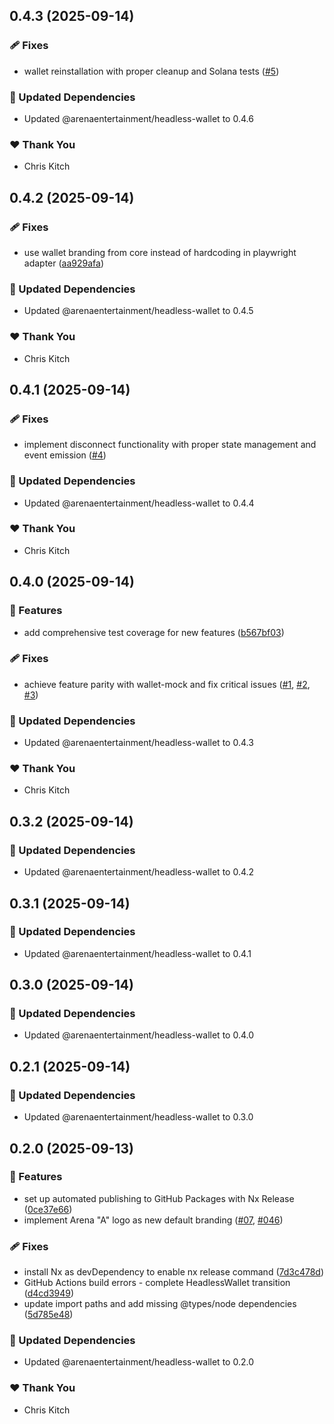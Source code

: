 ## 0.4.3 (2025-09-14)

### 🩹 Fixes

- wallet reinstallation with proper cleanup and Solana tests ([#5](https://github.com/ArenaEntertainment/headless-wallet/issues/5))

### 🧱 Updated Dependencies

- Updated @arenaentertainment/headless-wallet to 0.4.6

### ❤️ Thank You

- Chris Kitch

## 0.4.2 (2025-09-14)

### 🩹 Fixes

- use wallet branding from core instead of hardcoding in playwright adapter ([aa929afa](https://github.com/ArenaEntertainment/headless-wallet/commit/aa929afa))

### 🧱 Updated Dependencies

- Updated @arenaentertainment/headless-wallet to 0.4.5

### ❤️ Thank You

- Chris Kitch

## 0.4.1 (2025-09-14)

### 🩹 Fixes

- implement disconnect functionality with proper state management and event emission ([#4](https://github.com/ArenaEntertainment/headless-wallet/issues/4))

### 🧱 Updated Dependencies

- Updated @arenaentertainment/headless-wallet to 0.4.4

### ❤️ Thank You

- Chris Kitch

## 0.4.0 (2025-09-14)

### 🚀 Features

- add comprehensive test coverage for new features ([b567bf03](https://github.com/ArenaEntertainment/headless-wallet/commit/b567bf03))

### 🩹 Fixes

- achieve feature parity with wallet-mock and fix critical issues ([#1](https://github.com/ArenaEntertainment/headless-wallet/issues/1), [#2](https://github.com/ArenaEntertainment/headless-wallet/issues/2), [#3](https://github.com/ArenaEntertainment/headless-wallet/issues/3))

### 🧱 Updated Dependencies

- Updated @arenaentertainment/headless-wallet to 0.4.3

### ❤️ Thank You

- Chris Kitch

## 0.3.2 (2025-09-14)

### 🧱 Updated Dependencies

- Updated @arenaentertainment/headless-wallet to 0.4.2

## 0.3.1 (2025-09-14)

### 🧱 Updated Dependencies

- Updated @arenaentertainment/headless-wallet to 0.4.1

## 0.3.0 (2025-09-14)

### 🧱 Updated Dependencies

- Updated @arenaentertainment/headless-wallet to 0.4.0

## 0.2.1 (2025-09-14)

### 🧱 Updated Dependencies

- Updated @arenaentertainment/headless-wallet to 0.3.0

## 0.2.0 (2025-09-13)

### 🚀 Features

- set up automated publishing to GitHub Packages with Nx Release ([0ce37e66](https://github.com/ArenaEntertainment/headless-wallet/commit/0ce37e66))
- implement Arena "A" logo as new default branding ([#07](https://github.com/ArenaEntertainment/headless-wallet/issues/07), [#046](https://github.com/ArenaEntertainment/headless-wallet/issues/046))

### 🩹 Fixes

- install Nx as devDependency to enable nx release command ([7d3c478d](https://github.com/ArenaEntertainment/headless-wallet/commit/7d3c478d))
- GitHub Actions build errors - complete HeadlessWallet transition ([d4cd3949](https://github.com/ArenaEntertainment/headless-wallet/commit/d4cd3949))
- update import paths and add missing @types/node dependencies ([5d785e48](https://github.com/ArenaEntertainment/headless-wallet/commit/5d785e48))

### 🧱 Updated Dependencies

- Updated @arenaentertainment/headless-wallet to 0.2.0

### ❤️ Thank You

- Chris Kitch